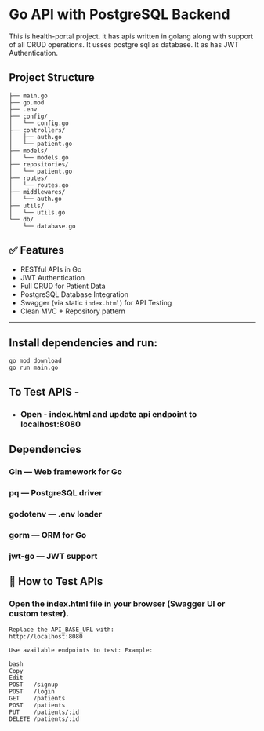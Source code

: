 # Go API with PostgreSQL Backend
This is health-portal project. it has apis written in golang along with support of all CRUD operations. It usses postgre sql as database. It as has JWT Authentication.


## Project Structure
```
├── main.go
├── go.mod
├── .env
├── config/
│   └── config.go
├── controllers/
│   ├── auth.go
│   └── patient.go
├── models/
│   └── models.go
├── repositories/
│   └── patient.go
├── routes/
│   └── routes.go
├── middlewares/
│   └── auth.go
├── utils/
│   └── utils.go
└── db/
    └── database.go
```

## ✅ Features

- RESTful APIs in Go
- JWT Authentication
- Full CRUD for Patient Data
- PostgreSQL Database Integration
- Swagger (via static `index.html`) for API Testing
- Clean MVC + Repository pattern

---

## Install dependencies and run:
```
go mod download
go run main.go
```

## To Test APIS - 
- ### Open - index.html and update api endpoint to localhost:8080

## Dependencies
### Gin — Web framework for Go
### pq — PostgreSQL driver
### godotenv — .env loader
### gorm — ORM for Go
### jwt-go — JWT support




## 🧪 How to Test APIs
### Open the index.html file in your browser (Swagger UI or custom tester).
```
Replace the API_BASE_URL with:
http://localhost:8080
```
```
Use available endpoints to test: Example:

bash
Copy
Edit
POST   /signup
POST   /login
GET    /patients
POST   /patients
PUT    /patients/:id
DELETE /patients/:id

```
